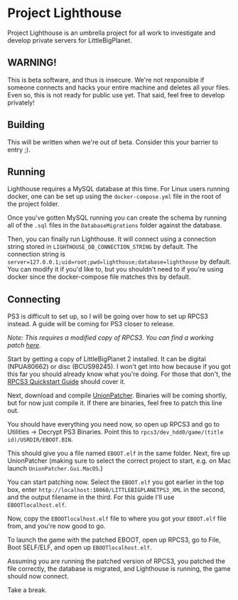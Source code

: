 # Project Lighthouse

Project Lighthouse is an umbrella project for all work to investigate and develop private servers for LittleBigPlanet.

## WARNING!

This is beta software, and thus is insecure. 
We're not responsible if someone connects and hacks your entire machine and deletes all your files. 
Even so, this is not ready for public use yet. That said, feel free to develop privately!

## Building

This will be written when we're out of beta. Consider this your barrier to entry ;).

## Running

Lighthouse requires a MySQL database at this time. 
For Linux users running docker, one can be set up using the `docker-compose.yml` file in the root of the project folder.

Once you've gotten MySQL running you can create the schema by running all of the `.sql` files in the `DatabaseMigrations` folder against the database.

Then, you can finally run Lighthouse. It will connect using a connection string stored in `LIGHTHOUSE_DB_CONNECTION_STRING` by default.
The connection string is `server=127.0.0.1;uid=root;pwd=lighthouse;database=lighthouse` by default. You can modify it if you'd like to, 
but you shouldn't need to if you're using docker since the docker-compose file matches this by default.

## Connecting

PS3 is difficult to set up, so I will be going over how to set up RPCS3 instead. A guide will be coming for PS3 closer to release.

*Note: This requires a modified copy of RPCS3. You can find a working patch [here](https://gist.github.com/jvyden/0d9619f7dd3dbc49f7583486bdacad75).*

Start by getting a copy of LittleBigPlanet 2 installed. It can be digital (NPUA80662) or disc (BCUS98245).
I won't get into how because if you got this far you should already know what you're doing. For those that don't, the [RPCS3 Quickstart Guide](https://rpcs3.net/quickstart) should cover it.

Next, download and compile [UnionPatcher](https://github.com/LBPUnion/UnionPatcher/). Binaries will be coming shortly, but for now just compile it. If there are binaries, feel free to patch this line out.

You should have everything you need now, so open up RPCS3 and go to Utilities -> Decrypt PS3 Binaries. Point this to `rpcs3/dev_hdd0/game/(title id)/USRDIR/EBOOT.BIN`.

This should give you a file named `EBOOT.elf` in the same folder. Next, fire up UnionPatcher (making sure to select the correct project to start, e.g. on Mac launch `UnionPatcher.Gui.MacOS`.)

You can start patching now. Select the `EBOOT.elf` you got earlier in the top box, enter `http://localhost:10060/LITTLEBIGPLANETPS3_XML` in the second, and the output filename in the third. 
For this guide I'll use `EBOOTlocalhost.elf`.

Now, copy the `EBOOTlocalhost.elf` file to where you got your `EBOOT.elf` file from, and you're now good to go.

To launch the game with the patched EBOOT, open up RPCS3, go to File, Boot SELF/ELF, and open up `EBOOTlocalhost.elf`.

Assuming you are running the patched version of RPCS3, you patched the file correctly, the database is migrated, and Lighthouse is running, the game should now connect.

Take a break.